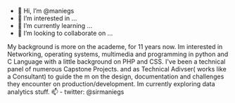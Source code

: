 - 👋 Hi, I’m @maniegs
- 👀 I’m interested in ...
- 🌱 I’m currently learning ...
- 💞️ I’m looking to collaborate on ...

My background is more on the academe, for 11 years now. 
Im interested in Networking, operating systems, multimedia and programming in python and C Language
with a little background on PHP and CSS. 
I've been a technical panel of numerous Capstone Projects. 
and as Technical Adivser( works like a Consultant) to guide the m on the design,
documentation and challenges they encounter on production/development.
Im currently exploring data analytics stuff.
 📫 - twitter: @sirmaniegs


